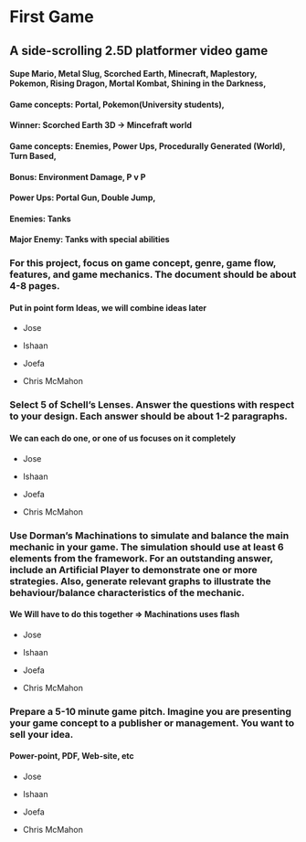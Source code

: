 ﻿# First Game

## A side-scrolling 2.5D platformer video game

#### Supe Mario, Metal Slug, Scorched Earth, Minecraft, Maplestory, Pokemon, Rising Dragon, Mortal Kombat, Shining in the Darkness, 

#### Game concepts: Portal, Pokemon(University students),

#### Winner: Scorched Earth 3D -> Mincefraft world 

#### Game concepts: Enemies, Power Ups, Procedurally Generated (World), Turn Based, 

#### Bonus: Environment Damage, P v P

#### Power Ups: Portal Gun, Double Jump, 

#### Enemies: Tanks

#### Major Enemy: Tanks with special abilities 

### For this project, focus on game concept, genre, game flow, features, and game mechanics. The document should be about 4-8 pages.

#### Put in point form Ideas, we will combine ideas later 

- Jose 

- Ishaan

- Joefa

- Chris McMahon

### Select 5 of Schell’s Lenses. Answer the questions with respect to your design. Each answer should be about 1-2 paragraphs. 

#### We can each do one, or one of us focuses on it completely

- Jose

- Ishaan

- Joefa

- Chris McMahon

### Use Dorman’s Machinations to simulate and balance the main mechanic in your game. The simulation should use at least 6 elements from the framework. For an outstanding answer, include an Artificial Player to demonstrate one or more strategies. Also, generate relevant graphs to illustrate the behaviour/balance characteristics of the mechanic. 

#### We Will have to do this together => Machinations uses flash

- Jose

- Ishaan

- Joefa

- Chris McMahon

### Prepare a 5-10 minute game pitch. Imagine you are presenting your game concept to a publisher or management. You want to sell your idea.

#### Power-point, PDF, Web-site, etc
- Jose

- Ishaan

- Joefa

- Chris McMahon
